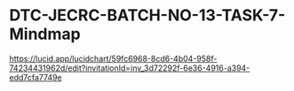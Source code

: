 # DTC-JECRC-BATCH-NO-13-TASK-7-Mindmap
https://lucid.app/lucidchart/59fc6968-8cd6-4b04-958f-74234431962d/edit?invitationId=inv_3d72292f-6e36-4916-a394-edd7cfa7749e
